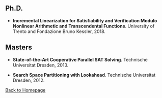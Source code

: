 ## Ph.D. 

* **Incremental Linearization for Satisfiability and Verification Modulo Nonlinear Arithmetic and Transcendental Functions**. University of Trento and Fondazione Bruno Kessler, 2018. 


## Masters

* **State-of-the-Art Cooperative Parallel SAT Solving**. Technische Universitat Dresden, 2013.

* **Search Space Partitioning with Lookahead**. Technische Universitat Dresden, 2012.



[Back to Homepage](https://ahmed-irfan.github.io)
